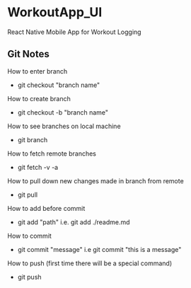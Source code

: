 # WorkoutApp_UI

React Native Mobile App for Workout Logging

## Git Notes

How to enter branch

-   git checkout "branch name"

How to create branch

-   git checkout -b "branch name"

How to see branches on local machine

-   git branch

How to fetch remote branches

-   git fetch -v -a

How to pull down new changes made in branch from remote

-   git pull

How to add before commit

-   git add "path" i.e. git add ./readme.md

How to commit

-   git commit "message" i.e git commit "this is a message"

How to push (first time there will be a special command)

-   git push
